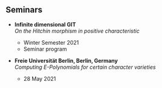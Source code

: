 ## Seminars

- **Infinite dimensional GIT**  
  *On the Hitchin morphism in positive characteristic*  
  - Winter Semester 2021
  - Seminar program

- **Freie Universität Berlin, Berlin, Germany**  
  *Computing E-Polynomials for certain character varieties*  
  - 28 May 2021

